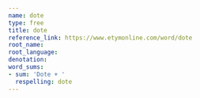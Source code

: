 ```yaml
---
name: dote
type: free
title: dote
reference_link: https://www.etymonline.com/word/dote
root_name: 
root_language: 
denotation: 
word_sums:
- sum: 'Dote + '
  respelling: dote
---
```

